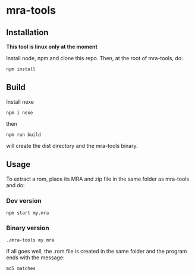 # mra-tools

## Installation
**This tool is linux only at the moment**

Install node, npm and clone this repo. Then, at the root of mra-tools, do:

`npm install`

## Build
Install nexe

`npm i nexe`

then

`npm run build`

will create the dist directory and the mra-tools binary.

## Usage
To extract a rom, place its MRA and zip file in the same folder as mra-tools and do:

### Dev version
`npm start my.mra`

### Binary version
`./mra-tools my.mra`

If all goes well, the .rom file is created in the same folder and the program ends with the message:

`md5 matches`

